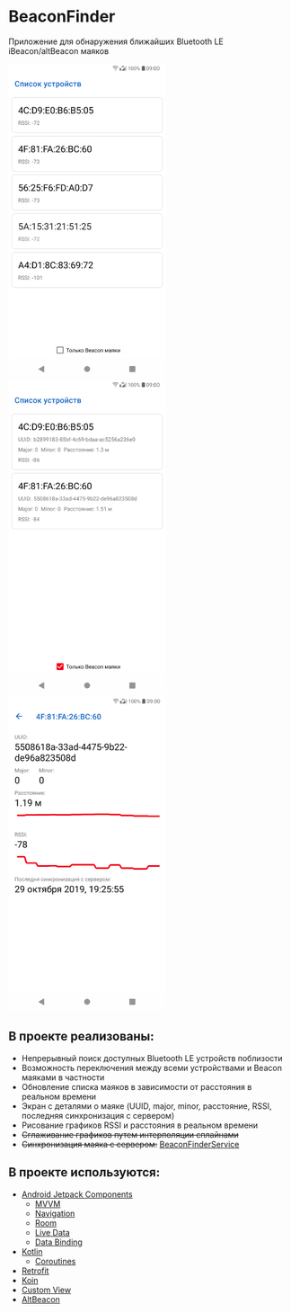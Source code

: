 # BeaconFinder
Приложение для обнаружения ближайших Bluetooth LE iBeacon/altBeacon маяков

<img src="screenshots/Screenshot_20191029-193158.png" width="280px"> <img src="screenshots/Screenshot_20191029-193153.png" width="280px"> <img src="screenshots/Screenshot_20191029-192611.png" width="280px">

## В проекте реализованы:
- Непрерывный поиск доступных Bluetooth LE устройств поблизости
- Возможность переключения между всеми устройствами и Beacon маяками в частности
- Обновление списка маяков в зависимости от расстояния в реальном времени
- Экран с деталями о маяке (UUID, major, minor, расстояние, RSSI, последняя синхронизация с сервером)
- Рисование графиков RSSI и расстояния в реальном времени
- ~~Сглаживание графиков путем интерполяции сплайнами~~
- ~~Синхронизация маяка с сервером:~~ [BeaconFinderService](https://github.com/hotmule/BeaconFinderService)

## В проекте используются:
- [Android Jetpack Components](https://developer.android.com/jetpack)
  - [MVVM](https://developer.android.com/topic/libraries/architecture/viewmodel)
  - [Navigation](https://developer.android.com/guide/navigation/)
  - [Room](https://developer.android.com/topic/libraries/architecture/room)
  - [Live Data](https://developer.android.com/topic/libraries/architecture/livedata)
  - [Data Binding](https://developer.android.com/topic/libraries/data-binding/)
- [Kotlin](https://kotlinlang.org/)
  - [Coroutines](https://kotlinlang.org/docs/reference/coroutines-overview.html)
- [Retrofit](https://square.github.io/retrofit/)
- [Koin](https://insert-koin.io/)
- [Custom View](https://developer.android.com/guide/topics/ui/custom-components)
- [AltBeacon](https://altbeacon.github.io/android-beacon-library/samples.html)
